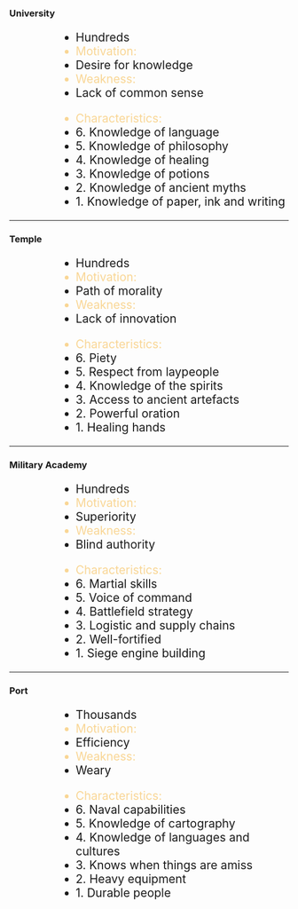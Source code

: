### University

<ul style="font-size:1.5em; text-align:left; margin-left:4em; "; >
<li>Hundreds</li>
<li style="color:#F9D695;">Motivation:</li>
<li>Desire for knowledge</li>
<li style="color:#F9D695;">Weakness:</li>
<li>Lack of common sense</li>
</ul>

<ul style="font-size:1.5em; text-align:left; margin-left:4em; "; >
<li style="color:#F9D695;">Characteristics:</li>
<li> 6. Knowledge of language </li>
<li> 5. Knowledge of philosophy </li>
<li> 4. Knowledge of healing </li>
<li> 3. Knowledge of potions </li>
<li> 2. Knowledge of ancient myths </li>
<li> 1. Knowledge of paper, ink and writing </li>
</ul>

---

### Temple

<ul style="font-size:1.5em; text-align:left; margin-left:4em; "; >
<li>Hundreds</li>
<li style="color:#F9D695;">Motivation:</li>
<li>Path of morality</li>
<li style="color:#F9D695;">Weakness:</li>
<li>Lack of innovation</li>
</ul>

<ul style="font-size:1.5em; text-align:left; margin-left:4em; "; >
<li style="color:#F9D695;">Characteristics:</li>
<li> 6. Piety </li>
<li> 5. Respect from laypeople </li>
<li> 4. Knowledge of the spirits </li>
<li> 3. Access to ancient artefacts </li>
<li> 2. Powerful oration </li>
<li> 1. Healing hands </li>
</ul>

---


### Military Academy

<ul style="font-size:1.5em; text-align:left; margin-left:4em; "; >
<li>Hundreds</li>
<li style="color:#F9D695;">Motivation:</li>
<li>Superiority</li>
<li style="color:#F9D695;">Weakness:</li>
<li>Blind authority</li>
</ul>

<ul style="font-size:1.5em; text-align:left; margin-left:4em; "; >
<li style="color:#F9D695;">Characteristics:</li>
<li> 6. Martial skills </li>
<li> 5. Voice of command </li>
<li> 4. Battlefield strategy </li>
<li> 3. Logistic and supply chains </li>
<li> 2. Well-fortified </li>
<li> 1. Siege engine building </li>
</ul>

---

### Port

<ul style="font-size:1.5em; text-align:left; margin-left:4em; "; >
<li>Thousands</li>
<li style="color:#F9D695;">Motivation:</li>
<li>Efficiency</li>
<li style="color:#F9D695;">Weakness:</li>
<li>Weary</li>
</ul>

<ul style="font-size:1.5em; text-align:left; margin-left:4em; "; >
<li style="color:#F9D695;">Characteristics:</li>
<li> 6. Naval capabilities </li>
<li> 5. Knowledge of cartography</li>
<li> 4. Knowledge of languages and cultures </li>
<li> 3. Knows when things are amiss </li>
<li> 2. Heavy equipment </li>
<li> 1. Durable people </li>
</ul>

